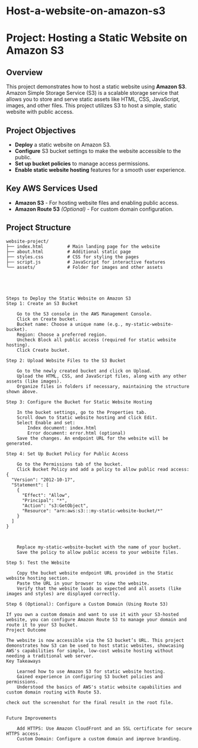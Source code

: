 # Host-a-website-on-amazon-s3


# Project: Hosting a Static Website on Amazon S3

## Overview
This project demonstrates how to host a static website using **Amazon S3**. Amazon Simple Storage Service (S3) is a scalable storage service that allows you to store and serve static assets like HTML, CSS, JavaScript, images, and other files. This project utilizes S3 to host a simple, static website with public access.

## Project Objectives
- **Deploy** a static website on Amazon S3.
- **Configure** S3 bucket settings to make the website accessible to the public.
- **Set up bucket policies** to manage access permissions.
- **Enable static website hosting** features for a smooth user experience.

## Key AWS Services Used
- **Amazon S3** - For hosting website files and enabling public access.
- **Amazon Route 53** *(Optional)* - For custom domain configuration.

## Project Structure
```plaintext
website-project/
├── index.html         # Main landing page for the website
├── about.html         # Additional static page
├── styles.css         # CSS for styling the pages
├── script.js          # JavaScript for interactive features
└── assets/            # Folder for images and other assets





Steps to Deploy the Static Website on Amazon S3
Step 1: Create an S3 Bucket

    Go to the S3 console in the AWS Management Console.
    Click on Create bucket.
    Bucket name: Choose a unique name (e.g., my-static-website-bucket).
    Region: Choose a preferred region.
    Uncheck Block all public access (required for static website hosting).
    Click Create bucket.

Step 2: Upload Website Files to the S3 Bucket

    Go to the newly created bucket and click on Upload.
    Upload the HTML, CSS, and JavaScript files, along with any other assets (like images).
    Organize files in folders if necessary, maintaining the structure shown above.

Step 3: Configure the Bucket for Static Website Hosting

    In the bucket settings, go to the Properties tab.
    Scroll down to Static website hosting and click Edit.
    Select Enable and set:
        Index document: index.html
        Error document: error.html (optional)
    Save the changes. An endpoint URL for the website will be generated.

Step 4: Set Up Bucket Policy for Public Access

    Go to the Permissions tab of the bucket.
    Click Bucket Policy and add a policy to allow public read access:
{
  "Version": "2012-10-17",
  "Statement": [
    {
      "Effect": "Allow",
      "Principal": "*",
      "Action": "s3:GetObject",
      "Resource": "arn:aws:s3:::my-static-website-bucket/*"
    }
  ]
}



    Replace my-static-website-bucket with the name of your bucket.
    Save the policy to allow public access to your website files.

Step 5: Test the Website

    Copy the bucket website endpoint URL provided in the Static website hosting section.
    Paste the URL in your browser to view the website.
    Verify that the website loads as expected and all assets (like images and styles) are displayed correctly.

Step 6 (Optional): Configure a Custom Domain (Using Route 53)

If you own a custom domain and want to use it with your S3-hosted website, you can configure Amazon Route 53 to manage your domain and route it to your S3 bucket.
Project Outcome

The website is now accessible via the S3 bucket’s URL. This project demonstrates how S3 can be used to host static websites, showcasing AWS's capabilities for simple, low-cost website hosting without needing a traditional web server.
Key Takeaways

    Learned how to use Amazon S3 for static website hosting.
    Gained experience in configuring S3 bucket policies and permissions.
    Understood the basics of AWS's static website capabilities and custom domain routing with Route 53.

check out the screenshot for the final result in the root file.


Future Improvements

    Add HTTPS: Use Amazon CloudFront and an SSL certificate for secure HTTPS access.
    Custom Domain: Configure a custom domain and improve branding.


